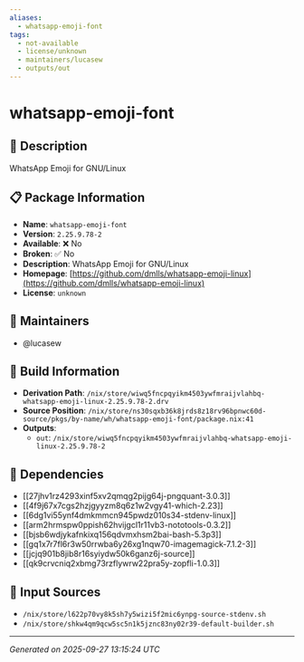```yaml
---
aliases:
  - whatsapp-emoji-font
tags:
  - not-available
  - license/unknown
  - maintainers/lucasew
  - outputs/out
---
```


# whatsapp-emoji-font

## 📝 Description

WhatsApp Emoji for GNU/Linux

## 📋 Package Information

- **Name**: `whatsapp-emoji-font`
- **Version**: `2.25.9.78-2`
- **Available**: ❌ No
- **Broken**: ✅ No
- **Description**: WhatsApp Emoji for GNU/Linux
- **Homepage**: [https://github.com/dmlls/whatsapp-emoji-linux](https://github.com/dmlls/whatsapp-emoji-linux)
- **License**: `unknown`
## 👥 Maintainers

- @lucasew


## 🔧 Build Information

- **Derivation Path**: `/nix/store/wiwq5fncpqyikm4503ywfmraijvlahbq-whatsapp-emoji-linux-2.25.9.78-2.drv`
- **Source Position**: `/nix/store/ns30sqxb36k8jrds8z18rv96bpnwc60d-source/pkgs/by-name/wh/whatsapp-emoji-font/package.nix:41`
- **Outputs**:
  - `out`:  `/nix/store/wiwq5fncpqyikm4503ywfmraijvlahbq-whatsapp-emoji-linux-2.25.9.78-2`

## 🔗 Dependencies

- [[27jhv1rz4293xinf5xv2qmqg2pijg64j-pngquant-3.0.3]]
- [[4f9j67x7cgs2hzjgyyzm8q6z1w2vgy41-which-2.23]]
- [[6dg1vi55ynf4dmkmmcn945pwdz010s34-stdenv-linux]]
- [[arm2hrmspw0ppish62hvijgcl1r11vb3-nototools-0.3.2]]
- [[bjsb6wdjykafnkixq156qdvmxhsm2bai-bash-5.3p3]]
- [[gq1x7r7fl6r3w50rrwba6y26xg1nqw70-imagemagick-7.1.2-3]]
- [[jcjq901b8jib8r16syiydw50k6ganz6j-source]]
- [[qk9crvcniq2xbmg73rzflywrw22pra5y-zopfli-1.0.3]]

## 📁 Input Sources

- `/nix/store/l622p70vy8k5sh7y5wizi5f2mic6ynpg-source-stdenv.sh`
- `/nix/store/shkw4qm9qcw5sc5n1k5jznc83ny02r39-default-builder.sh`

---
*Generated on 2025-09-27 13:15:24 UTC*
